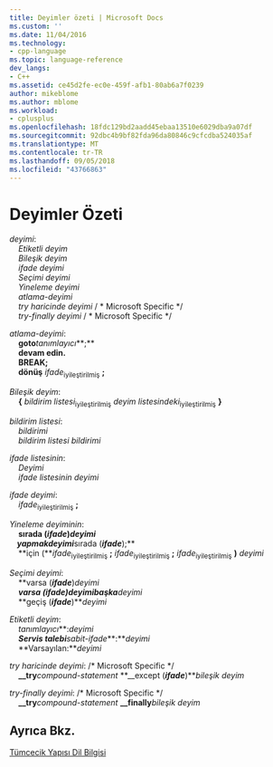 ```yaml
---
title: Deyimler özeti | Microsoft Docs
ms.custom: ''
ms.date: 11/04/2016
ms.technology:
- cpp-language
ms.topic: language-reference
dev_langs:
- C++
ms.assetid: ce45d2fe-ec0e-459f-afb1-80ab6a7f0239
author: mikeblome
ms.author: mblome
ms.workload:
- cplusplus
ms.openlocfilehash: 18fdc129bd2aadd45ebaa13510e6029dba9a07df
ms.sourcegitcommit: 92dbc4b9bf82fda96da80846c9cfcdba524035af
ms.translationtype: MT
ms.contentlocale: tr-TR
ms.lasthandoff: 09/05/2018
ms.locfileid: "43766863"
---
```

# <a name="summary-of-statements"></a>Deyimler Özeti

*deyimi*:<br/>
&nbsp;&nbsp;&nbsp;&nbsp;*Etiketli deyim*<br/>
&nbsp;&nbsp;&nbsp;&nbsp;*Bileşik deyim*<br/>
&nbsp;&nbsp;&nbsp;&nbsp;*ifade deyimi*<br/>
&nbsp;&nbsp;&nbsp;&nbsp;*Seçimi deyimi*<br/>
&nbsp;&nbsp;&nbsp;&nbsp;*Yineleme deyimi*<br/>
&nbsp;&nbsp;&nbsp;&nbsp;*atlama-deyimi*<br/>
&nbsp;&nbsp;&nbsp;&nbsp;*try haricinde deyimi*  / \* Microsoft Specific \*/<br/>
&nbsp;&nbsp;&nbsp;&nbsp;*try-finally deyimi*  / \* Microsoft Specific \*/

*atlama-deyimi*:<br/>
&nbsp;&nbsp;&nbsp;&nbsp;**goto***tanımlayıcı***;**<br/>
&nbsp;&nbsp;&nbsp;&nbsp;**devam edin.**<br/>
&nbsp;&nbsp;&nbsp;&nbsp;**BREAK;**<br/>
&nbsp;&nbsp;&nbsp;&nbsp;**dönüş** *ifade*<sub>iyileştirilmiş</sub> **;**

*Bileşik deyim*:<br/>
&nbsp;&nbsp;&nbsp;&nbsp;**{** *bildirim listesi*<sub>iyileştirilmiş</sub> *deyim listesindeki*<sub>iyileştirilmiş</sub> **}**

*bildirim listesi*:<br/>
&nbsp;&nbsp;&nbsp;&nbsp;*bildirimi*<br/>
&nbsp;&nbsp;&nbsp;&nbsp;*bildirim listesi* *bildirimi*

*ifade listesinin*:<br/>
&nbsp;&nbsp;&nbsp;&nbsp;*Deyimi*<br/>
&nbsp;&nbsp;&nbsp;&nbsp;*ifade listesinin* *deyimi*

*ifade deyimi*:<br/>
&nbsp;&nbsp;&nbsp;&nbsp;*ifade*<sub>iyileştirilmiş</sub> **;**  
  
*Yineleme deyiminin*:<br/>
&nbsp;&nbsp;&nbsp;&nbsp;**sırada (***ifade***)***deyimi* <br/>
&nbsp;&nbsp;&nbsp;&nbsp;**yapmak***deyimi***sırada (***ifade***);** <br/>
&nbsp;&nbsp;&nbsp;&nbsp;**için (***ifade*<sub>iyileştirilmiş</sub> **;** *ifade*<sub>iyileştirilmiş</sub> **;** *ifade*<sub>iyileştirilmiş</sub> **)** *deyimi* 

*Seçimi deyimi*:<br/>
&nbsp;&nbsp;&nbsp;&nbsp;**varsa (***ifade***)***deyimi* <br/>
&nbsp;&nbsp;&nbsp;&nbsp;**varsa (***ifade***)***deyimi***başka***deyimi* <br/>
&nbsp;&nbsp;&nbsp;&nbsp;**geçiş (***ifade***)***deyimi* 

*Etiketli deyim*:<br/>
&nbsp;&nbsp;&nbsp;&nbsp;*tanımlayıcı***:***deyimi*<br/>
&nbsp;&nbsp;&nbsp;&nbsp;**Servis talebi***sabit-ifade***:***deyimi* <br/>
&nbsp;&nbsp;&nbsp;&nbsp;**Varsayılan:***deyimi* 

*try haricinde deyimi*: /\* Microsoft Specific \*/<br/>
&nbsp;&nbsp;&nbsp;&nbsp;**__try***compound-statement* **__except (***ifade***)***bileşik deyim*   
  
*try-finally deyimi*: /\* Microsoft Specific \*/<br/>
&nbsp;&nbsp;&nbsp;&nbsp;**__try***compound-statement* **__finally***bileşik deyim* 

## <a name="see-also"></a>Ayrıca Bkz.  
[Tümcecik Yapısı Dil Bilgisi](../c-language/phrase-structure-grammar.md)